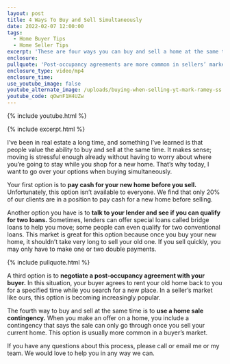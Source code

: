 ```yaml
---
layout: post
title: 4 Ways To Buy and Sell Simultaneously
date: 2022-02-07 12:00:00
tags:
  - Home Buyer Tips
  - Home Seller Tips
excerpt: 'These are four ways you can buy and sell a home at the same time. '
enclosure:
pullquote: 'Post-occupancy agreements are more common in sellers’ markets. '
enclosure_type: video/mp4
enclosure_time:
use_youtube_image: false
youtube_alternate_image: /uploads/buying-when-selling-yt-mark-ramey-ss.jpg
youtube_code: qOwnF1H4UZw
---
```

{% include youtube.html %}

{% include excerpt.html %}

I’ve been in real estate a long time, and something I’ve learned is that people value the ability to buy and sell at the same time. It makes sense; moving is stressful enough already without having to worry about where you’re going to stay while you shop for a new home. That’s why today, I want to go over your options when buying simultaneously.&nbsp;

Your first option is to **pay cash for your new home before you sell.** Unfortunately, this option isn’t available to everyone. We find that only 20% of our clients are in a position to pay cash for a new home before selling.&nbsp;

Another option you have is to **talk to your lender and see if you can qualify for two loans.** Sometimes, lenders can offer special loans called bridge loans to help you move; some people can even qualify for two conventional loans. This market is great for this option because once you buy your new home, it shouldn’t take very long to sell your old one. If you sell quickly, you may only have to make one or two double payments.&nbsp;

{% include pullquote.html %}

A third option is to **negotiate a post-occupancy agreement with your buyer.** In this situation, your buyer agrees to rent your old home back to you for a specified time while you search for a new place. In a seller’s market like ours, this option is becoming increasingly popular.&nbsp;

The fourth way to buy and sell at the same time is to **use a home sale contingency.** When you make an offer on a home, you include a contingency that says the sale can only go through once you sell your current home. This option is usually more common in a buyer’s market.

If you have any questions about this process, please call or email me or my team. We would love to help you in any way we can.&nbsp;
